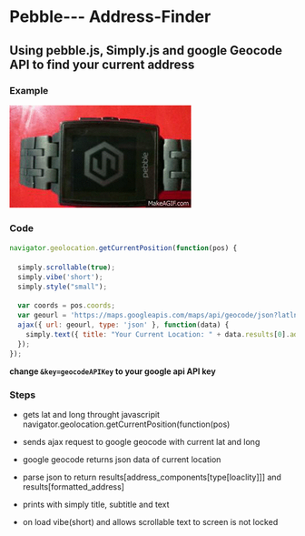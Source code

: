 # Pebble--- Address-Finder
## Using pebble.js, Simply.js and google Geocode API to find your current address

### Example 
![alt text](example.gif "Example")


### Code
```javascript
navigator.geolocation.getCurrentPosition(function(pos) {
  
  simply.scrollable(true);
  simply.vibe('short');
  simply.style("small");
  
  var coords = pos.coords;
  var geourl = 'https://maps.googleapis.com/maps/api/geocode/json?latlng=' + coords.latitude + ',' + coords.longitude + '&key=geocodeAPIKey';
  ajax({ url: geourl, type: 'json' }, function(data) {
    simply.text({ title: "Your Current Location: " + data.results[0].address_components[3].long_name, subtitle: data.results[0].formatted_address}); 
  });
});

```

 **change `&key=geocodeAPIKey` to your google api API key**

 ### Steps

 - gets lat and long throught javascripit navigator.geolocation.getCurrentPosition(function(pos)

 - sends ajax request to google geocode with current lat and long

 - google geocode returns json data of current location 

 - parse json to return results[address_components[type[loaclity]]] and results[formatted_address]

 - prints with simply title, subtitle and text

 - on load vibe(short) and allows scrollable text to screen is not locked


